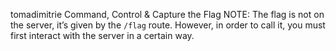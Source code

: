 tomadimitrie
Command, Control & Capture the Flag NOTE: The flag is not on the server, it’s given by the `/flag` route. However, in order to call it, you must first interact with the server in a certain way.
